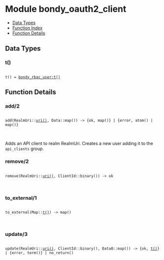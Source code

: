 

# Module bondy_oauth2_client #
* [Data Types](#types)
* [Function Index](#index)
* [Function Details](#functions)

<a name="types"></a>

## Data Types ##


<a name="t()"></a>


### t() ###


<pre><code>
t() = <a href="bondy_rbac_user.md#type-t">bondy_rbac_user:t()</a>
</code></pre>


<a name="functions"></a>

## Function Details ##

<a name="add-2"></a>

### add/2 ###

<pre><code>
add(RealmUri::<a href="#type-uri">uri()</a>, Data::map()) -&gt; {ok, map()} | {error, atom() | map()}
</code></pre>
<br />

Adds an API client to realm RealmUri.
Creates a new user adding it to the `api_clients` group.

<a name="remove-2"></a>

### remove/2 ###

<pre><code>
remove(RealmUri::<a href="#type-uri">uri()</a>, ClientId::binary()) -&gt; ok
</code></pre>
<br />

<a name="to_external-1"></a>

### to_external/1 ###

<pre><code>
to_external(Map::<a href="#type-t">t()</a>) -&gt; map()
</code></pre>
<br />

<a name="update-3"></a>

### update/3 ###

<pre><code>
update(RealmUri::<a href="#type-uri">uri()</a>, ClientId::binary(), Data0::map()) -&gt; {ok, <a href="#type-t">t()</a>} | {error, term()} | no_return()
</code></pre>
<br />

